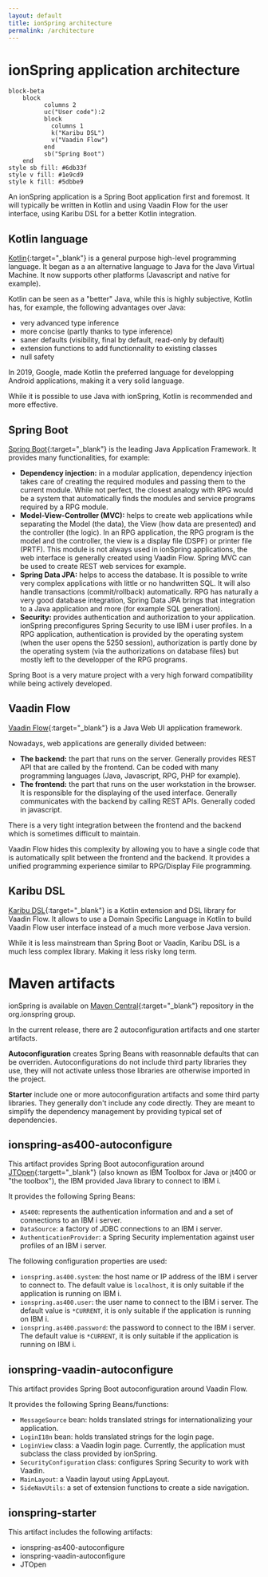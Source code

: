 ```yaml
---
layout: default
title: ionSpring architecture
permalink: /architecture
---
```


# ionSpring application architecture

```mermaid
block-beta
    block
          columns 2
          uc("User code"):2
          block
            columns 1
            k("Karibu DSL")
            v("Vaadin Flow")
          end
          sb("Spring Boot")
    end
style sb fill: #6db33f
style v fill: #1e9cd9
style k fill: #5dbbe9
```

An ionSpring application is a Spring Boot application first and foremost. It will typically be written in Kotlin and using Vaadin Flow for the user interface, using Karibu DSL for a better Kotlin integration.

## Kotlin language

[Kotlin](https://kotlinlang.org/){:target="_blank"} is a general purpose high-level programming language. It began as a an alternative language to Java for the Java Virtual Machine. It now supports other platforms (Javascript and native for example).

Kotlin can be seen as a "better" Java, while this is highly subjective, Kotlin has, for example, the following advantages over Java:
* very advanced type inference
* more concise (partly thanks to type inference)
* saner defaults (visibility, final by default, read-only by default)
* extension functions to add functionnality to existing classes
* null safety

In 2019, Google, made Kotlin the preferred language for developping Android applications, making it a very solid language.

While it is possible to use Java with ionSpring, Kotlin is recommended and more effective.

## Spring Boot

[Spring Boot](https://spring.io/projects/spring-boot){:target="_blank"} is the leading Java Application Framework. It provides many functionalities, for example:
* **Dependency injection:** in a modular application, dependency injection takes care of creating the required modules and passing them to the current module. While not perfect, the closest analogy with RPG would be a system that automatically finds the modules and service programs required by a RPG module.
* **Model-View-Controller (MVC):** helps to create web applications while separating the Model (the data), the View (how data are presented) and the controller (the logic). In an RPG application, the RPG program is the model and the controller, the view is a display file (DSPF) or printer file (PRTF). This module is not always used in ionSpring applications, the web interface is generally created using Vaadin Flow. Spring MVC can be used to create REST web services for example.
* **Spring Data JPA:** helps to access the database. It is possible to write very complex applications with little or no handwritten SQL. It will also handle transactions (commit/rollback) automatically. RPG has naturally a very good database integration, Spring Data JPA brings that integration to a Java application and more (for example SQL generation).
* **Security:** provides authentication and authorization to your application. ionSpring preconfigures Spring Security to use IBM i user profiles. In a RPG application, authentication is provided by the operating system (when the user opens the 5250 session), authorization is partly done by the operating system (via the authorizations on database files) but mostly left to the developper of the RPG programs.

Spring Boot is a very mature project with a very high forward compatibility while being actively developed.

## Vaadin Flow

[Vaadin Flow](https://www.vaadin.com/){:target="_blank"} is a Java Web UI application framework.

Nowadays, web applications are generally divided between:
* **The backend:** the part that runs on the server. Generally provides REST API that are called by the frontend. Can be coded with many programming languages (Java, Javascript, RPG, PHP for example).
* **The frontend:** the part that runs on the user workstation in the browser. It is responsible for the displaying of the used interface. Generally communicates with the backend by calling REST APIs. Generally coded in javascript.

There is a very tight integration between the frontend and the backend which is sometimes difficult to maintain.

Vaadin Flow hides this complexity by allowing you to have a single code that is automatically split between the frontend and the backend. It provides a unified programming experience similar to RPG/Display File programming.

## Karibu DSL

[Karibu DSL](https://github.com/mvysny/karibu-dsl){:target="_blank"} is a Kotlin extension and DSL library for Vaadin Flow. It allows to use a Domain Specific Language in Kotlin to build Vaadin Flow user interface instead of a much more verbose Java version.

While it is less mainstream than Spring Boot or Vaadin, Karibu DSL is a much less complex library. Making it less risky long term.

# Maven artifacts

ionSpring is available on [Maven Central](https://mvnrepository.com/repos/central){:target="_blank"} repository in the org.ionspring group.

In the current release, there are 2 autoconfiguration artifacts and one starter artifacts.

**Autoconfiguration** creates Spring Beans with reasonnable defaults that can be overriden. Autoconfigurations do not include third party libraries they use, they will not activate unless those libraries are otherwise imported in the project.

**Starter** include one or more autoconfiguration artifacts and some third party libraries. They generally don't include any code directly. They are meant to simplify the dependency management by providing typical set of dependencies.

## ionspring-as400-autoconfigure

This artifact provides Spring Boot autoconfiguration around [JTOpen](https://github.com/IBM/JTOpen){:targett="_blank"} (also known as IBM Toolbox for Java or jt400 or "the toolbox"), the IBM provided Java library to connect to IBM i.

It provides the following Spring Beans:
* `AS400`: represents the authentication information and and a set of connections to an IBM i server.
* `DataSource`: a factory of JDBC connections to an IBM i server.
* `AuthenticationProvider`: a Spring Security implementation against user profiles of an IBM i server.

The following configuration properties are used:
* `ionspring.as400.system`: the host name or IP address of the IBM i server to connect to. The default value is `localhost`, it is only suitable if the application is running on IBM i.
* `ionspring.as400.user`: the user name to connect to the IBM i server. The default value is `*CURRENT`, it is only suitable if the application is running on IBM i.
* `ionspring.as400.password`: the password to connect to the IBM i server. The default value is `*CURRENT`, it is only suitable if the application is running on IBM i.

## ionspring-vaadin-autoconfigure

This artifact provides Spring Boot autoconfiguration around Vaadin Flow.

It provides the following Spring Beans/functions:
* `MessageSource` bean: holds translated strings for internationalizing your application.
* `LoginI18n` bean: holds translated strings for the login page.
* `LoginView` class: a Vaadin login page. Currently, the application must subclass the class provided by ionSpring.
* `SecurityConfiguration` class: configures Spring Security to work with Vaadin.
* `MainLayout`: a Vaadin layout using AppLayout.
* `SideNavUtils`: a set of extension functions to create a side navigation.

## ionspring-starter

This artifact includes the following artifacts:
* ionspring-as400-autoconfigure
* ionspring-vaadin-autoconfigure
* JTOpen